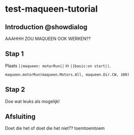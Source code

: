 # test-maqueen-tutorial

## Introduction @showdialog
AAAHHH ZOU MAQUEEN OOK WERKEN??

## Stap 1
Plaats ``||maqueen: motorRun||`` in ``||basic:on start||``.

```blocks
maqueen.motorRun(maqueen.Motors.All, maqueen.Dir.CW, 100)
```

## Stap 2
Doe wat leuks als mogelijk!

## Afsluiting
Doet die het of doet die het niet?? toemtoemtoem